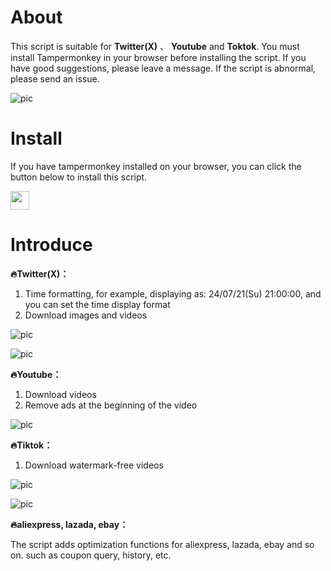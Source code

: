 #  About
This script is suitable for **Twitter(X)** 、 **Youtube** and **Toktok**. You must install Tampermonkey in your browser before installing the script. If you have good suggestions, please leave a message. If the script is abnormal, please send an issue.

![pic](https://pparker1930.github.io/wow-good.gif)

# Install
If you have tampermonkey installed on your browser, you can click the button below to install this script.

<a href="[https://static.staticj.top/script/update/github_only_ecommerce.user.js](https://static.staticj.top/script/update/github_union.user.js)" rel="nofollow">
  <img height="30px" src="https://img.shields.io/badge/Click_Install-119c02" data-canonical-src="https://img.shields.io/badge/Click_Install-119c02" style="max-width: 100%;">
</a>

# Introduce
**🔥Twitter(X)：**
1. Time formatting, for example, displaying as: 24/07/21(Su) 21:00:00, and you can set the time display format
2. Download images and videos

![pic](https://pparker1930.github.io/1.png)

![pic](https://pparker1930.github.io/time-format.png)

**🔥Youtube：**
1. Download videos
2. Remove ads at the beginning of the video

![pic](https://pparker1930.github.io/3.png)

**🔥Tiktok：**
1. Download watermark-free videos

![pic](https://pparker1930.github.io/tiktok-1.png)

![pic](https://pparker1930.github.io/tiktok-2.png)

**🔥aliexpress, lazada, ebay：**

The script adds optimization functions for aliexpress, lazada, ebay and so on. such as coupon query, history, etc.

